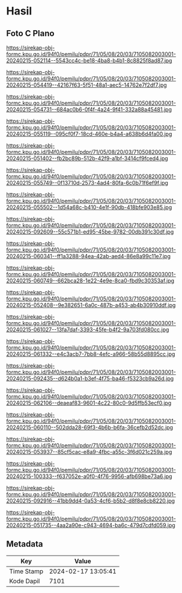 # Hasil

## Foto C Plano

https://sirekap-obj-formc.kpu.go.id/94f0/pemilu/pdpr/71/05/08/20/03/7105082003001-20240215-052114--5543cc4c-be18-4ba8-b4b1-8c8825f8ad87.jpg

https://sirekap-obj-formc.kpu.go.id/94f0/pemilu/pdpr/71/05/08/20/03/7105082003001-20240215-054419--42167f63-5f51-48a1-aec5-14762e7f2df7.jpg

https://sirekap-obj-formc.kpu.go.id/94f0/pemilu/pdpr/71/05/08/20/03/7105082003001-20240215-054731--684ac0b6-0f4f-4a24-9f41-332a88a45481.jpg

https://sirekap-obj-formc.kpu.go.id/94f0/pemilu/pdpr/71/05/08/20/03/7105082003001-20240215-055119--095cf0f7-18cd-460e-b4a4-a638b6d4fa00.jpg

https://sirekap-obj-formc.kpu.go.id/94f0/pemilu/pdpr/71/05/08/20/03/7105082003001-20240215-051402--fb2bc89b-512b-42f9-a1bf-3414cf9fced4.jpg

https://sirekap-obj-formc.kpu.go.id/94f0/pemilu/pdpr/71/05/08/20/03/7105082003001-20240215-055749--0f13710d-2573-4ad4-80fa-6c0b71f6ef9f.jpg

https://sirekap-obj-formc.kpu.go.id/94f0/pemilu/pdpr/71/05/08/20/03/7105082003001-20240215-055502--1d54a68c-b410-4e1f-90db-418bfe903e85.jpg

https://sirekap-obj-formc.kpu.go.id/94f0/pemilu/pdpr/71/05/08/20/03/7105082003001-20240215-092609--55c571b1-ed95-45be-9782-00db391c30df.jpg

https://sirekap-obj-formc.kpu.go.id/94f0/pemilu/pdpr/71/05/08/20/03/7105082003001-20240215-060341--ff1a3288-94ea-42ab-aed4-86e8a99c11e7.jpg

https://sirekap-obj-formc.kpu.go.id/94f0/pemilu/pdpr/71/05/08/20/03/7105082003001-20240215-060749--662bca28-1e22-4e9e-8ca0-fbd9c30353af.jpg

https://sirekap-obj-formc.kpu.go.id/94f0/pemilu/pdpr/71/05/08/20/03/7105082003001-20240215-052408--9e382651-6a0c-487b-a453-ab4b30910ddf.jpg

https://sirekap-obj-formc.kpu.go.id/94f0/pemilu/pdpr/71/05/08/20/03/7105082003001-20240215-061027--13fa7daf-3393-45fe-b4f2-9a703fd080cc.jpg

https://sirekap-obj-formc.kpu.go.id/94f0/pemilu/pdpr/71/05/08/20/03/7105082003001-20240215-061332--e4c3acb7-7bb8-4efc-a966-58b55d8895cc.jpg

https://sirekap-obj-formc.kpu.go.id/94f0/pemilu/pdpr/71/05/08/20/03/7105082003001-20240215-092435--d624b0a1-b3ef-4f75-ba46-f5323cb9a26d.jpg

https://sirekap-obj-formc.kpu.go.id/94f0/pemilu/pdpr/71/05/08/20/03/7105082003001-20240215-062106--deaeaf83-9601-4c22-80c0-9d5ffb53ecf0.jpg

https://sirekap-obj-formc.kpu.go.id/94f0/pemilu/pdpr/71/05/08/20/03/7105082003001-20240215-060110--502dda28-69f3-4b6b-b6fa-36cefb2d52dc.jpg

https://sirekap-obj-formc.kpu.go.id/94f0/pemilu/pdpr/71/05/08/20/03/7105082003001-20240215-053937--85cf5cac-e8a9-4fbc-a55c-3f6d021c259a.jpg

https://sirekap-obj-formc.kpu.go.id/94f0/pemilu/pdpr/71/05/08/20/03/7105082003001-20240215-100333--f637052e-a0f0-4f76-9956-afb698be73a6.jpg

https://sirekap-obj-formc.kpu.go.id/94f0/pemilu/pdpr/71/05/08/20/03/7105082003001-20240215-092916--41bb9dd4-0a53-4cf6-b5b2-d8f8e8cb8220.jpg

https://sirekap-obj-formc.kpu.go.id/94f0/pemilu/pdpr/71/05/08/20/03/7105082003001-20240215-051735--4aa2a90e-c943-4694-ba6c-479d7cdfd059.jpg


## Metadata

| Key        | Value               |
| ---------- | ------------------- |
| Time Stamp | 2024-02-17 13:05:41 |
| Kode Dapil | 7101                |



